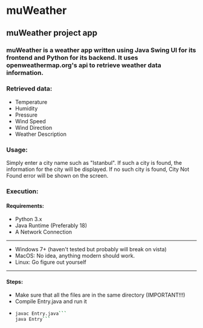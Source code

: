 # muWeather
## muWeather project app

### muWeather is a weather app written using Java Swing UI for its frontend and Python for its backend. It uses openweathermap.org's api to retrieve weather data information.

### Retrieved data:

- Temperature
- Humidity
- Pressure
- Wind Speed
- Wind Direction
- Weather Description

### Usage:

Simply enter a city name such as "Istanbul". If such a city is found, the information for the city will be displayed. 
If no such city is found, City Not Found error will be shown on the screen.

### Execution:

#### Requirements:

- Python 3.x
- Java Runtime (Preferably 18)
- A Network Connection
------------------------------------
- Windows 7+ (haven't tested but probably will break on vista)
- MacOS: No idea, anything modern should work.
- Linux: Go figure out yourself 
-------------------------------------

#### Steps:

- Make sure that all the files are in the same directory (IMPORTANT!!!)
- Compile Entry.java and run it 
- ```bash
  javac Entry.java```
  java Entry```



